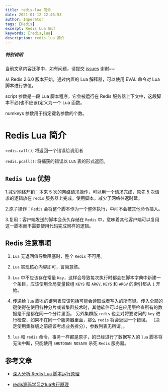 ```yaml
---
title: redis-lua 简介
date: 2021-01-12 22:46:53
author: Imperator
tags: [Redis]
excerpt: Redis Lua 简介
keywords: [redis,lua]
description: redis-lua 简介
---
```


##### **特别说明**

当前文章内容迁移中，如有问题，请提交 [issues](https://github.com/Starrier/starrier.github.io/issues) 谢谢~~


从 Redis 2.6.0 版本开始，通过内置的 Lua 解释器，可以使用 EVAL 命令对 Lua 脚本进行求值。

script 参数是一段 Lua  脚本程序，它会被运行在 Redis 服务器上下文中，这段脚本不必(也不应该)定义为一个 Lua 函数。

numkeys 参数用于指定键名参数的个数。


# Redis  Lua 简介

`redis.call()`; 将返回一个错误给调用者

`redis.pcall()`: 将捕获的错误以 `LUA` 表的形式返回。

## `Redis Lua` 优势

1.减少网络开销：本来 5 次的网络请求操作，可以用一个请求完成，原先 5 次请求的逻辑放在 `redis` 服务器上完成。使用脚本，减少了网络往返时延。

2.原子操作：`Redis` 会将整个脚本作为一个整体执行，中间不会被其他命令插入。

3.复用：客户端发送的脚本会永久存储在 `Redis` 中，意味着其他客户端可以复用这一脚本而不需要使用代码完成同样的逻辑。

## Redis 注意事项

1. `Lua` 无返回值导致阻塞时，整个 `Redis` 不可用。

2. `Lua` 实现核心内容即可，言简意赅。

3. `Lua` 中不应该存在常量 `Key`，这样会导致每次执行时都会在脚本字典中新建一个条目，应该使用全局变量数组 `KEYS` 和 `ARGV`, `KEYS` 和 `ARGV` 的索引都从 `1` 开始。

4. 传递给 `lua` 脚本的键列表应该包括可能会读取或者写入的所有键。传入全部的键使得在使用各种分片或者集群技术时，其他软件可以在应用层检查所有的数据是不是都在同一个分片里面。
   另外集群版 `redis` 也会对将要访问的 `key` 进行检查，如果不在同一个服务器里面，那么 `redis` 将会返回一个错误。
   （决定使用集群版之前应该考虑业务拆分），参数列表无所谓。。

5. `lua` 和 `redis` 命令，事务一样都是原子，的已经进行了数据写入的 `lua` 脚本将无法中断，只能使用 `SHUTDOWN NOSAVE` 杀死 `Redis` 服务器。


## 参考文章

- [深入分析 Redis Lua 脚本运行原理](https://juejin.cn/post/6844903697034510343)

- [redis源码学习之lua执行原理](https://www.cnblogs.com/chopper-poet/p/14172485.html)
